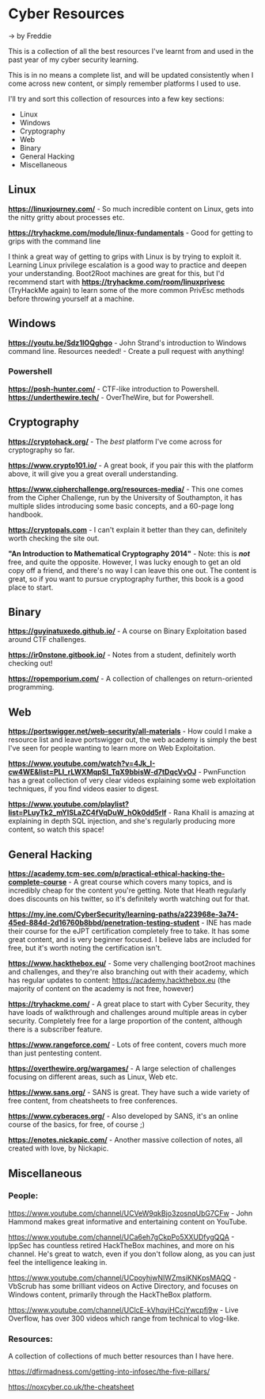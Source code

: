 # Cyber Resources
-> by Freddie


This is a collection of all the best resources I've learnt from and used in the past year of my cyber security learning. 

This is in no means a complete list, and will be updated consistently when I come across new content, or simply remember platforms I used to use. 

I'll try and sort this collection of resources into a few key sections:
- Linux
- Windows
- Cryptography
- Web 
- Binary
- General Hacking
- Miscellaneous


## Linux
**https://linuxjourney.com/** - So much incredible content on Linux, gets into the nitty gritty about processes etc.

**https://tryhackme.com/module/linux-fundamentals** - Good for getting to grips with the command line

I think a great way of getting to grips with Linux is by trying to exploit it. Learning Linux privilege escalation is a good way to practice and deepen your understanding. Boot2Root machines are great for this, but I'd recommend start with **https://tryhackme.com/room/linuxprivesc** (TryHackMe again) to learn some of the more common PrivEsc methods before throwing yourself at a machine. 




## Windows

**https://youtu.be/Sdz1IOQghgo** - John Strand's introduction to Windows command line.
Resources needed! - Create a pull request with anything!


### Powershell
**https://posh-hunter.com/** - CTF-like introduction to Powershell.
**https://underthewire.tech/** - OverTheWire, but for Powershell.




## Cryptography
**https://cryptohack.org/** - The *best* platform I've come across for cryptography so far.

**https://www.crypto101.io/** - A great book, if you pair this with the platform above, it will give you a great overall understanding.

**https://www.cipherchallenge.org/resources-media/** - This one comes from the Cipher Challenge, run by the University of Southampton, it has multiple slides introducing some basic concepts, and a 60-page long handbook.

**https://cryptopals.com** - I can't explain it better than they can, definitely worth checking the site out.

**"An Introduction to Mathematical Cryptography 2014"** - Note: this is ***not*** free, and quite the opposite. However, I was lucky enough to get an old copy off a friend, and there's no way I can leave this one out. The content is great, so if you want to pursue cryptography further, this book is a good place to start. 




## Binary
**https://guyinatuxedo.github.io/** - A course on Binary Exploitation based around CTF challenges. 

**https://ir0nstone.gitbook.io/** - Notes from a student, definitely worth checking out!

**https://ropemporium.com/** - A collection of challenges on return-oriented programming.


## Web
**https://portswigger.net/web-security/all-materials** - How could I make a resource list and leave portswigger out, the web academy is simply the best I've seen for people wanting to learn more on Web Exploitation.

**https://www.youtube.com/watch?v=4Jk_I-cw4WE&list=PLI_rLWXMqpSl_TqX9bbisW-d7tDqcVvOJ** - PwnFunction has a great collection of very clear videos explaining some web exploitation techniques, if you find videos easier to digest.

**https://www.youtube.com/playlist?list=PLuyTk2_mYISLaZC4fVqDuW_hOk0dd5rlf** - Rana Khalil is amazing at explaining in depth SQL injection, and she's regularly producing more content, so watch this space!



## General Hacking
**https://academy.tcm-sec.com/p/practical-ethical-hacking-the-complete-course** - A great course which covers many topics, and is incredibly cheap for the content you're getting. Note that Heath regularly does discounts on his twitter, so it's definitely worth watching out for that.

**https://my.ine.com/CyberSecurity/learning-paths/a223968e-3a74-45ed-884d-2d16760b8bbd/penetration-testing-student** - INE has made their course for the eJPT certification completely free to take. It has some great content, and is very beginner focused. I believe labs are included for free, but it's worth noting the certification isn't.

**https://www.hackthebox.eu/** - Some very challenging boot2root machines and challenges, and they're also branching out with their academy, which has regular updates to content: https://academy.hackthebox.eu (the majority of content on the academy is not free, however)

**https://tryhackme.com/** - A great place to start with Cyber Security, they have loads of walkthrough and challenges around multiple areas in cyber security. Completely free for a large proportion of the content, although there is a subscriber feature. 

**https://www.rangeforce.com/** - Lots of free content, covers much more than just pentesting content. 

**https://overthewire.org/wargames/** - A large selection of challenges focusing on different areas, such as Linux, Web etc.

**https://www.sans.org/** - SANS is great. They have such a wide variety of free content, from cheatsheets to free conferences. 

**https://www.cyberaces.org/** - Also developed by SANS, it's an online course of the basics, for free, of course ;)

**https://enotes.nickapic.com/** - Another massive collection of notes, all created with love, by Nickapic.




## Miscellaneous

### People:
https://www.youtube.com/channel/UCVeW9qkBjo3zosnqUbG7CFw - John Hammond makes great informative and entertaining content on YouTube.

https://www.youtube.com/channel/UCa6eh7gCkpPo5XXUDfygQQA - IppSec has countless retired HackTheBox machines, and more on his channel. He's great to watch, even if you don't follow along, as you can just feel the intelligence leaking in. 

https://www.youtube.com/channel/UCpoyhjwNIWZmsiKNKpsMAQQ - VbScrub has some brilliant videos on Active Directory, and focuses on Windows content, primarily through the HackTheBox platform. 

https://www.youtube.com/channel/UClcE-kVhqyiHCcjYwcpfj9w - Live Overflow, has over 300 videos which range from technical to vlog-like.

### Resources:
A collection of collections of much better resources than I have here. 

https://dfirmadness.com/getting-into-infosec/the-five-pillars/

https://noxcyber.co.uk/the-cheatsheet

